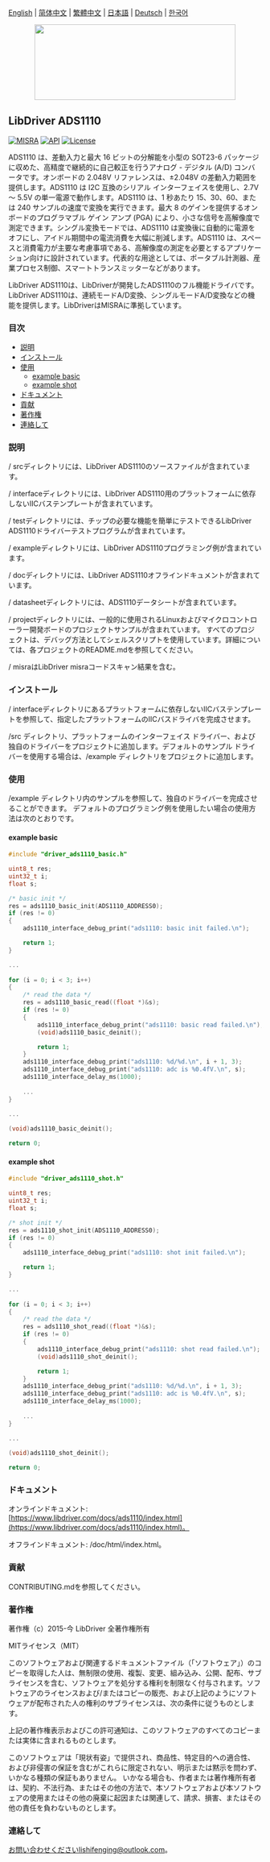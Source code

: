 [English](/README.md) | [ 简体中文](/README_zh-Hans.md) | [繁體中文](/README_zh-Hant.md) | [日本語](/README_ja.md) | [Deutsch](/README_de.md) | [한국어](/README_ko.md)

<div align=center>
<img src="/doc/image/logo.svg" width="400" height="150"/>
</div>

## LibDriver ADS1110

[![MISRA](https://img.shields.io/badge/misra-compliant-brightgreen.svg)](/misra/README.md) [![API](https://img.shields.io/badge/api-reference-blue.svg)](https://www.libdriver.com/docs/ads1110/index.html) [![License](https://img.shields.io/badge/license-MIT-brightgreen.svg)](/LICENSE)

ADS1110 は、差動入力と最大 16 ビットの分解能を小型の SOT23-6 パッケージに収めた、高精度で継続的に自己較正を行うアナログ - デジタル (A/D) コンバータです。オンボードの 2.048V リファレンスは、±2.048V の差動入力範囲を提供します。ADS1110 は I2C 互換のシリアル インターフェイスを使用し、2.7V ～ 5.5V の単一電源で動作します。ADS1110 は、1 秒あたり 15、30、60、または 240 サンプルの速度で変換を実行できます。最大 8 のゲインを提供するオンボードのプログラマブル ゲイン アンプ (PGA) により、小さな信号を高解像度で測定できます。シングル変換モードでは、ADS1110 は変換後に自動的に電源をオフにし、アイドル期間中の電流消費を大幅に削減します。ADS1110 は、スペースと消費電力が主要な考慮事項である、高解像度の測定を必要とするアプリケーション向けに設計されています。代表的な用途としては、ポータブル計測器、産業プロセス制御、スマートトランスミッターなどがあります。

LibDriver ADS1110は、LibDriverが開発したADS1110のフル機能ドライバです。LibDriver ADS1110は、連続モードA/D変換、シングルモードA/D変換などの機能を提供します。LibDriverはMISRAに準拠しています。

### 目次

  - [説明](#説明)
  - [インストール](#インストール)
  - [使用](#使用)
    - [example basic](#example-basic)
    - [example shot](#example-shot)
  - [ドキュメント](#ドキュメント)
  - [貢献](#貢献)
  - [著作権](#著作権)
  - [連絡して](#連絡して)

### 説明

/ srcディレクトリには、LibDriver ADS1110のソースファイルが含まれています。

/ interfaceディレクトリには、LibDriver ADS1110用のプラットフォームに依存しないIICバステンプレートが含まれています。

/ testディレクトリには、チップの必要な機能を簡単にテストできるLibDriver ADS1110ドライバーテストプログラムが含まれています。

/ exampleディレクトリには、LibDriver ADS1110プログラミング例が含まれています。

/ docディレクトリには、LibDriver ADS1110オフラインドキュメントが含まれています。

/ datasheetディレクトリには、ADS1110データシートが含まれています。

/ projectディレクトリには、一般的に使用されるLinuxおよびマイクロコントローラー開発ボードのプロジェクトサンプルが含まれています。 すべてのプロジェクトは、デバッグ方法としてシェルスクリプトを使用しています。詳細については、各プロジェクトのREADME.mdを参照してください。

/ misraはLibDriver misraコードスキャン結果を含む。

### インストール

/ interfaceディレクトリにあるプラットフォームに依存しないIICバステンプレートを参照して、指定したプラットフォームのIICバスドライバを完成させます。

/src ディレクトリ、プラットフォームのインターフェイス ドライバー、および独自のドライバーをプロジェクトに追加します。デフォルトのサンプル ドライバーを使用する場合は、/example ディレクトリをプロジェクトに追加します。

### 使用

/example ディレクトリ内のサンプルを参照して、独自のドライバーを完成させることができます。 デフォルトのプログラミング例を使用したい場合の使用方法は次のとおりです。

#### example basic

```C
#include "driver_ads1110_basic.h"

uint8_t res;
uint32_t i;
float s;

/* basic init */
res = ads1110_basic_init(ADS1110_ADDRESS0);
if (res != 0)
{
    ads1110_interface_debug_print("ads1110: basic init failed.\n");

    return 1;
}

...
    
for (i = 0; i < 3; i++)
{
    /* read the data */
    res = ads1110_basic_read((float *)&s);
    if (res != 0)
    {
        ads1110_interface_debug_print("ads1110: basic read failed.\n");
        (void)ads1110_basic_deinit();

        return 1;
    }
    ads1110_interface_debug_print("ads1110: %d/%d.\n", i + 1, 3);
    ads1110_interface_debug_print("ads1110: adc is %0.4fV.\n", s);
    ads1110_interface_delay_ms(1000);
    
    ...
}

...
    
(void)ads1110_basic_deinit();

return 0;
```

#### example shot

```c
#include "driver_ads1110_shot.h"

uint8_t res;
uint32_t i;
float s;

/* shot init */
res = ads1110_shot_init(ADS1110_ADDRESS0);
if (res != 0)
{
    ads1110_interface_debug_print("ads1110: shot init failed.\n");

    return 1;
}

...
    
for (i = 0; i < 3; i++)
{
    /* read the data */
    res = ads1110_shot_read((float *)&s);
    if (res != 0)
    {
        ads1110_interface_debug_print("ads1110: shot read failed.\n");
        (void)ads1110_shot_deinit();

        return 1;
    }
    ads1110_interface_debug_print("ads1110: %d/%d.\n", i + 1, 3);
    ads1110_interface_debug_print("ads1110: adc is %0.4fV.\n", s);
    ads1110_interface_delay_ms(1000);
    
    ...
}

...
    
(void)ads1110_shot_deinit();

return 0;
```

### ドキュメント

オンラインドキュメント: [https://www.libdriver.com/docs/ads1110/index.html](https://www.libdriver.com/docs/ads1110/index.html)。

オフラインドキュメント: /doc/html/index.html。

### 貢献

CONTRIBUTING.mdを参照してください。

### 著作権

著作権（c）2015-今 LibDriver 全著作権所有

MITライセンス（MIT）

このソフトウェアおよび関連するドキュメントファイル（「ソフトウェア」）のコピーを取得した人は、無制限の使用、複製、変更、組み込み、公開、配布、サブライセンスを含む、ソフトウェアを処分する権利を制限なく付与されます。ソフトウェアのライセンスおよび/またはコピーの販売、および上記のようにソフトウェアが配布された人の権利のサブライセンスは、次の条件に従うものとします。

上記の著作権表示およびこの許可通知は、このソフトウェアのすべてのコピーまたは実体に含まれるものとします。

このソフトウェアは「現状有姿」で提供され、商品性、特定目的への適合性、および非侵害の保証を含むがこれらに限定されない、明示または黙示を問わず、いかなる種類の保証もありません。 いかなる場合も、作者または著作権所有者は、契約、不法行為、またはその他の方法で、本ソフトウェアおよび本ソフトウェアの使用またはその他の廃棄に起因または関連して、請求、損害、またはその他の責任を負わないものとします。

### 連絡して

お問い合わせくださいlishifenging@outlook.com。